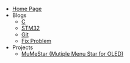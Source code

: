 <!-- 
/*  
 * Copyright (c) 2024 YiDing, all rights reserved. 
 *  
 * This is an example file of the site. You can freely copy,
 * fork, clone and download the file to your local machine.
 * But attention to replace it by your own file before you
 * deploying the site.
 */
-->

- [Home Page](/README.md)
- Blogs
  - [C](Blogs/C/C语言系列汇总.md)
  - [STM32](Blogs/STM32/STM32系列汇总.md)
  - [Git](Blogs/Git/Git教程、命令速查、提交规范.md)
  - [Fix Problem](Blogs/FixProblem/VScode-Latex中反向搜索失灵的解决方案.md)
- Projects
  - [MuMeStar (Mutiple Menu Star for OLED)](Projects/MuMeStar%20(Mutiple%20Menu%20Star%20for%20OLED)%20详解.md)
